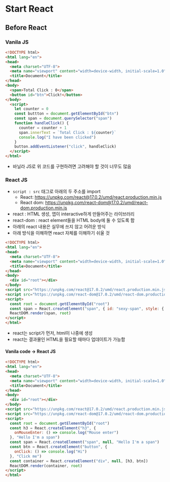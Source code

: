 # Start React
## Before React
### Vanila JS
```html
<!DOCTYPE html>
<html lang="en">
<head>
  <meta charset="UTF-8">
  <meta name="viewport" content="width=device-width, initial-scale=1.0">
  <title>Document</title>
</head>
<body>
  <span>Total Click : 0</span>
  <button id="btn">Click!</button>
</body>
  <script>
    let counter = 0
    const buttton = document.getElementById("btn")
    const span = document.querySelector("span")
    function handleClick() {
      counter = counter + 1
      span.innerText = `Total Click : ${counter}`
      console.log("I have been clicked")
    }
    button.addEventListener("click", handleClick)
  </script>
</html>
```
- 바닐라 JS로 위 코드를 구현하려면 고려해야 할 것이 너무도 많음

### React JS
- `script : src` 태그로 아래의 두 주소를 import
  - React: https://unpkg.com/react@17.0.2/umd/react.production.min.js
  - React dom: https://unpkg.com/react-dom@17.0.2/umd/react-dom.production.min.js
- react : HTML 생성, 앱이 interactive하게 만들어주는 라이브러리
- react-dom : react element들을 HTML body에 둘 수 있도록 함
- 아래의 react 내용은 실무에 쓰지 않고 어려운 방식
- 아래 방식을 이해하면 react 자체를 이해하기 쉬울 것
```html
<!DOCTYPE html>
<html lang="en">
<head>
  <meta charset="UTF-8">
  <meta name="viewport" content="width=device-width, initial-scale=1.0">
  <title>Document</title>
</head>
<body>
  <div id="root"></div>
</body>
<script src="https://unpkg.com/react@17.0.2/umd/react.production.min.js"></script>
<script src="https://unpkg.com/react-dom@17.0.2/umd/react-dom.production.min.js"></script>
<script>
  const root = document.getElementById("root")
  const span = React.createElement("span", { id: "sexy-span", style: { color: "red" } }, "Hello I'm a span")
  ReactDOM.render(span, root)
</script>
</html>
```
- react는 script가 먼저, html이 나중에 생성
- react는 결과물인 HTML을 필요할 때마다 업데이트가 가능함

#### Vanila code -> React JS
```html
<!DOCTYPE html>
<html lang="en">
<head>
  <meta charset="UTF-8">
  <meta name="viewport" content="width=device-width, initial-scale=1.0">
  <title>Document</title>
</head>
<body>
  <div id="root"></div>
</body>
<script src="https://unpkg.com/react@17.0.2/umd/react.production.min.js"></script>
<script src="https://unpkg.com/react-dom@17.0.2/umd/react-dom.production.min.js"></script>
<script>
  const root = document.getElementById("root")
  const h3 = React.createElement("h3", {
    onMouseEnter: () => console.log("Mouse enter")
  }, "Hello I'm a span")
  const span = React.createElement("span", null, "Hello I'm a span")
  const btn = React.createElement("button", {
    onClick: () => console.log("Hi")
  }, "Click me")
  const container = React.createElement("div", null, [h3, btn])
  ReactDOM.render(container, root)
</script>
</html>
```